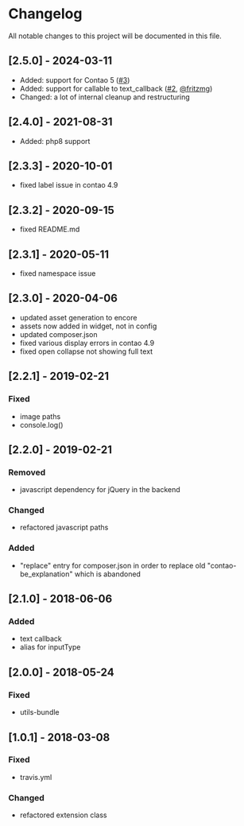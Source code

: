 # Changelog
All notable changes to this project will be documented in this file.

## [2.5.0] - 2024-03-11
- Added: support for Contao 5 ([#3](https://github.com/heimrichhannot/contao-be_explanation-bundle/pull/3))
- Added: support for callable to text_callback ([#2](https://github.com/heimrichhannot/contao-be_explanation-bundle/pull/2), [@fritzmg](https://github.com/fritzmg))
- Changed: a lot of internal cleanup and restructuring

## [2.4.0] - 2021-08-31

- Added: php8 support

## [2.3.3] - 2020-10-01

- fixed label issue in contao 4.9

## [2.3.2] - 2020-09-15

- fixed README.md

## [2.3.1] - 2020-05-11

- fixed namespace issue

## [2.3.0] - 2020-04-06
- updated asset generation to encore
- assets now added in widget, not in config
- updated composer.json
- fixed various display errors in contao 4.9
- fixed open collapse not showing full text

## [2.2.1] - 2019-02-21

### Fixed
- image paths
- console.log()

## [2.2.0] - 2019-02-21

### Removed
- javascript dependency for jQuery in the backend

### Changed
- refactored javascript paths

### Added
- "replace" entry for composer.json in order to replace old "contao-be_explanation" which is abandoned

## [2.1.0] - 2018-06-06

### Added
- text callback
- alias for inputType

## [2.0.0] - 2018-05-24

### Fixed
- utils-bundle

## [1.0.1] - 2018-03-08

### Fixed
- travis.yml

### Changed
- refactored extension class
